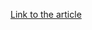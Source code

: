 [Link to the article](https://raw.githubusercontent.com/PaloAltoNetworks/Unit42-timely-threat-intel/main/2023-11-29-IOCs-for-JinxLoader-to-Formbook-XLoader.txt)

